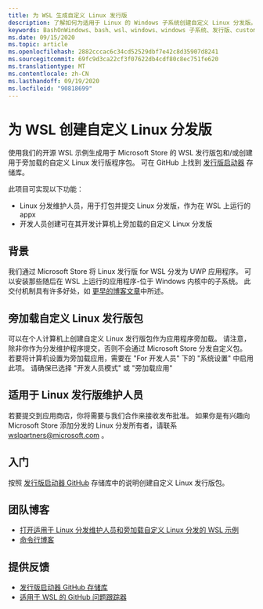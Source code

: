 ```yaml
---
title: 为 WSL 生成自定义 Linux 发行版
description: 了解如何为适用于 Linux 的 Windows 子系统创建自定义 Linux 分发版。
keywords: BashOnWindows、bash、wsl、windows、windows 子系统、发行版、custom
ms.date: 09/15/2020
ms.topic: article
ms.openlocfilehash: 2882cccac6c34cd52529dbf7e42c8d35907d8241
ms.sourcegitcommit: 69fc9d3ca22cf3f07622db4cdf80c8ec751fe620
ms.translationtype: MT
ms.contentlocale: zh-CN
ms.lasthandoff: 09/19/2020
ms.locfileid: "90818699"
---
```

# <a name="creating-a-custom-linux-distribution-for-wsl"></a>为 WSL 创建自定义 Linux 分发版

使用我们的开源 WSL 示例生成用于 Microsoft Store 的 WSL 发行版包和/或创建用于旁加载的自定义 Linux 发行版程序包。 可在 GitHub 上找到 [发行版启动器](https://github.com/Microsoft/WSL-DistroLauncher) 存储库。

此项目可实现以下功能：

- Linux 分发维护人员，用于打包并提交 Linux 分发版，作为在 WSL 上运行的 appx
- 开发人员创建可在其开发计算机上旁加载的自定义 Linux 分发版

## <a name="background"></a>背景

我们通过 Microsoft Store 将 Linux 发行版 for WSL 分发为 UWP 应用程序。 可以安装那些随后在 WSL 上运行的应用程序-位于 Windows 内核中的子系统。 此交付机制具有许多好处，如 [更早的博客文章](https://blogs.msdn.microsoft.com/commandline/2017/07/10/ubuntu-now-available-from-the-windows-store/)中所述。

## <a name="sideloading-a-custom-linux-distro-package"></a>旁加载自定义 Linux 发行版包

可以在个人计算机上创建自定义 Linux 发行版包作为应用程序旁加载。 请注意，除非你作为分发维护程序提交，否则不会通过 Microsoft Store 分发自定义包。
若要将计算机设置为旁加载应用，需要在 "For 开发人员" 下的 "系统设置" 中启用此项。  请确保已选择 "开发人员模式" 或 "旁加载应用"

## <a name="for-linux-distro-maintainers"></a>适用于 Linux 发行版维护人员

若要提交到应用商店，你将需要与我们合作来接收发布批准。 如果你是有兴趣向 Microsoft Store 添加分发的 Linux 分发所有者，请联系 wslpartners@microsoft.com 。

## <a name="getting-started"></a>入门

按照 [发行版启动器 GitHub](https://github.com/Microsoft/WSL-DistroLauncher) 存储库中的说明创建自定义 Linux 发行版包。

## <a name="team-blogs"></a>团队博客

-  [打开适用于 Linux 分发维护人员和旁加载自定义 Linux 分发的 WSL 示例](https://blogs.msdn.microsoft.com/commandline/2018/03/26/wsl-distro-launcher/)
- [命令行博客](https://blogs.msdn.microsoft.com/commandline/)

## <a name="provide-feedback"></a>提供反馈

- [发行版启动器 GitHub 存储库](https://github.com/Microsoft/WSL-DistroLauncher)
- [适用于 WSL 的 GitHub 问题跟踪器](https://github.com/Microsoft/BashOnWindows/issues)
